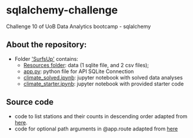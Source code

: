 # sqlalchemy-challenge
Challenge 10 of UoB Data Analytics bootcamp - sqlalchemy

## About the repository:
- Folder ['SurfsUp'](https://github.com/catisf/sqlalchemy-challenge/tree/main/SurfsUp) contains:
  - [Resources folder](https://github.com/catisf/sqlalchemy-challenge/tree/main/SurfsUp/Resources): data (1 sqlite file, and 2 csv files);
  - [app.py](https://github.com/catisf/sqlalchemy-challenge/blob/main/SurfsUp/app.py): python file for API SQLite Connection
  - [climate_solved.ipynb](https://github.com/catisf/sqlalchemy-challenge/blob/main/SurfsUp/climate_solved.ipynb): jupyter notebook with solved data analyses
  - [climate_starter.ipynb](https://github.com/catisf/sqlalchemy-challenge/blob/main/SurfsUp/climate_starter.ipynb): jupyter notebook with provided starter code

## Source code
- code to list stations and their counts in descending order adapted from [here](https://stackoverflow.com/questions/5973553/sqlalchemy-ordering-by-count-on-a-many-to-many-relationship).
- code for optional path arguments in @app.route adapted from [here](https://stackoverflow.com/questions/53445145/flask-optional-path-args)
  
